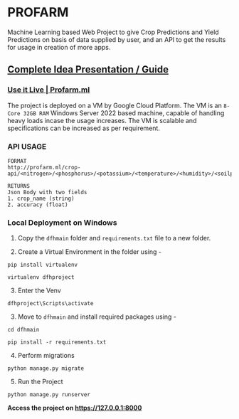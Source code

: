 # PROFARM
Machine Learning based Web Project to give Crop Predictions and Yield Predictions on basis of data supplied by user, and an API to get the results for usage in creation of more apps. 

## [Complete Idea Presentation / Guide](https://drive.google.com/file/u/1/d/1UYS_PrhvJkrv0IoZToAw1k1sOPqD3RgD/view?usp=sharing)

### [Use it Live | Profarm.ml](http://profarm.ml)
The project is deployed on a VM by Google Cloud Platform. The VM is an `8-Core 32GB RAM` Windows Server 2022 based machine, capable of handling heavy loads incase the usage increases. The VM is scalable and specifications can be increased as per requirement. 


### API USAGE
```
FORMAT
http://profarm.ml/crop-api/<nitrogen>/<phosphorus>/<potassium>/<temperature>/<humidity>/<soilph>/<rainfall>/

RETURNS
Json Body with two fields 
1. crop_name (string)
2. accuracy (float)
```

### Local Deployment on Windows

1. Copy the `dfhmain` folder and `requirements.txt` file to a new folder.

2. Create a Virtual Environment in the folder using - 
```
pip install virtualenv

virtualenv dfhproject
```

3. Enter the Venv
```
dfhproject\Scripts\activate
```

3. Move to `dfhmain` and install required packages using -
```
cd dfhmain

pip install -r requirements.txt
```

4. Perform migrations
```
python manage.py migrate
```

5. Run the Project
```
python manage.py runserver
```

**Access the project on https://127.0.0.1:8000**
